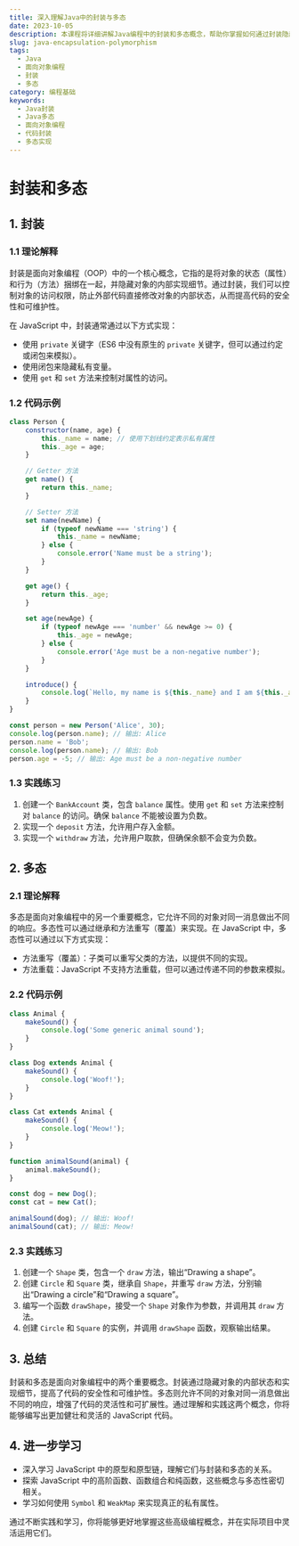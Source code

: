 ```yaml
---
title: 深入理解Java中的封装与多态
date: 2023-10-05
description: 本课程将详细讲解Java编程中的封装和多态概念，帮助你掌握如何通过封装隐藏实现细节，并通过多态实现代码的灵活性和可扩展性。
slug: java-encapsulation-polymorphism
tags:
  - Java
  - 面向对象编程
  - 封装
  - 多态
category: 编程基础
keywords:
  - Java封装
  - Java多态
  - 面向对象编程
  - 代码封装
  - 多态实现
---
```


# 封装和多态

## 1. 封装

### 1.1 理论解释

封装是面向对象编程（OOP）中的一个核心概念，它指的是将对象的状态（属性）和行为（方法）捆绑在一起，并隐藏对象的内部实现细节。通过封装，我们可以控制对象的访问权限，防止外部代码直接修改对象的内部状态，从而提高代码的安全性和可维护性。

在 JavaScript 中，封装通常通过以下方式实现：

- 使用 `private` 关键字（ES6 中没有原生的 `private` 关键字，但可以通过约定或闭包来模拟）。
- 使用闭包来隐藏私有变量。
- 使用 `get` 和 `set` 方法来控制对属性的访问。

### 1.2 代码示例

```javascript
class Person {
    constructor(name, age) {
        this._name = name; // 使用下划线约定表示私有属性
        this._age = age;
    }

    // Getter 方法
    get name() {
        return this._name;
    }

    // Setter 方法
    set name(newName) {
        if (typeof newName === 'string') {
            this._name = newName;
        } else {
            console.error('Name must be a string');
        }
    }

    get age() {
        return this._age;
    }

    set age(newAge) {
        if (typeof newAge === 'number' && newAge >= 0) {
            this._age = newAge;
        } else {
            console.error('Age must be a non-negative number');
        }
    }

    introduce() {
        console.log(`Hello, my name is ${this._name} and I am ${this._age} years old.`);
    }
}

const person = new Person('Alice', 30);
console.log(person.name); // 输出: Alice
person.name = 'Bob';
console.log(person.name); // 输出: Bob
person.age = -5; // 输出: Age must be a non-negative number
```

### 1.3 实践练习

1. 创建一个 `BankAccount` 类，包含 `balance` 属性。使用 `get` 和 `set` 方法来控制对 `balance` 的访问。确保 `balance` 不能被设置为负数。
2. 实现一个 `deposit` 方法，允许用户存入金额。
3. 实现一个 `withdraw` 方法，允许用户取款，但确保余额不会变为负数。

## 2. 多态

### 2.1 理论解释

多态是面向对象编程中的另一个重要概念，它允许不同的对象对同一消息做出不同的响应。多态性可以通过继承和方法重写（覆盖）来实现。在 JavaScript 中，多态性可以通过以下方式实现：

- 方法重写（覆盖）：子类可以重写父类的方法，以提供不同的实现。
- 方法重载：JavaScript 不支持方法重载，但可以通过传递不同的参数来模拟。

### 2.2 代码示例

```javascript
class Animal {
    makeSound() {
        console.log('Some generic animal sound');
    }
}

class Dog extends Animal {
    makeSound() {
        console.log('Woof!');
    }
}

class Cat extends Animal {
    makeSound() {
        console.log('Meow!');
    }
}

function animalSound(animal) {
    animal.makeSound();
}

const dog = new Dog();
const cat = new Cat();

animalSound(dog); // 输出: Woof!
animalSound(cat); // 输出: Meow!
```

### 2.3 实践练习

1. 创建一个 `Shape` 类，包含一个 `draw` 方法，输出“Drawing a shape”。
2. 创建 `Circle` 和 `Square` 类，继承自 `Shape`，并重写 `draw` 方法，分别输出“Drawing a circle”和“Drawing a square”。
3. 编写一个函数 `drawShape`，接受一个 `Shape` 对象作为参数，并调用其 `draw` 方法。
4. 创建 `Circle` 和 `Square` 的实例，并调用 `drawShape` 函数，观察输出结果。

## 3. 总结

封装和多态是面向对象编程中的两个重要概念。封装通过隐藏对象的内部状态和实现细节，提高了代码的安全性和可维护性。多态则允许不同的对象对同一消息做出不同的响应，增强了代码的灵活性和可扩展性。通过理解和实践这两个概念，你将能够编写出更加健壮和灵活的 JavaScript 代码。

## 4. 进一步学习

- 深入学习 JavaScript 中的原型和原型链，理解它们与封装和多态的关系。
- 探索 JavaScript 中的高阶函数、函数组合和纯函数，这些概念与多态性密切相关。
- 学习如何使用 `Symbol` 和 `WeakMap` 来实现真正的私有属性。

通过不断实践和学习，你将能够更好地掌握这些高级编程概念，并在实际项目中灵活运用它们。